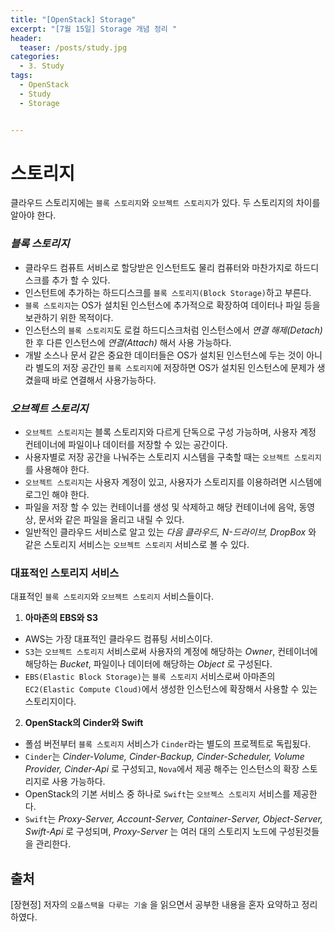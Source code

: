 ```yaml
---
title: "[OpenStack] Storage"
excerpt: "[7월 15일] Storage 개념 정리 "
header:
  teaser: /posts/study.jpg
categories:
  - 3. Study
tags:
  - OpenStack
  - Study
  - Storage


---
```

# 스토리지

클라우드 스토리지에는 `블록 스토리지`와 `오브젝트 스토리지`가 있다. 두 스토리지의 차이를 알아야 한다.

### *블록 스토리지*
 - 클라우드 컴퓨트 서비스로 할당받은 인스턴트도 물리 컴퓨터와 마찬가지로 하드디스크를 추가 할 수 있다.
 - 인스턴트에 추가하는 하드디스크를 `블록 스토리지(Block Storage)`하고 부른다.
 - `블록 스토리지`는 OS가 설치된 인스턴스에 추가적으로 확장하여 데이터나 파일 등을 보관하기 위한 목적이다.
 - 인스턴스의 `블록 스토리지`도 로컬 하드디스크처럼 인스턴스에서 *연결 해제(Detach)* 한 후 다른 인스턴스에 *연결(Attach)* 해서 사용 가능하다.
 - 개발 소스나 문서 같은 중요한 데이터들은 OS가 설치된 인스턴스에 두는 것이 아니라 별도의 저장 공간인 `블록 스토리지`에 저장하면 OS가 설치된 인스턴스에 문제가 생겼을때 바로 연결해서 사용가능하다.

### *오브젝트 스토리지*
 - `오브젝트 스토리지`는 블록 스토리지와 다르게 단독으로 구성 가능하며, 사용자 계정 컨테이너에 파일이나 데이터를 저장할 수 있는 공간이다.
 - 사용자별로 저장 공간을 나눠주는 스토리지 시스템을 구축할 때는 `오브젝트 스토리지`를 사용해야 한다.
 - `오브젝트 스토리지`는 사용자 계정이 있고, 사용자가 스토리지를 이용하려면 시스템에 로그인 해야 한다.
 - 파일을 저장 할 수 있는 컨테이너를 생성 및 삭제하고 해당 컨테이너에 음악, 동영상, 문서와 같은 파일을 올리고 내릴 수 있다.
 - 일반적인 클라우드 서비스로 알고 있는 *다음 클라우드, N-드라이브, DropBox* 와 같은 스토리지 서비스는 `오브젝트 스토리지` 서비스로 볼 수 있다.

### 대표적인 스토리지 서비스

대표적인 `블록 스토리지`와 `오브젝트 스토리지` 서비스들이다.

1. **아마존의 EBS와 S3**
 - AWS는 가장 대표적인 클라우드 컴퓨팅 서비스이다.
 - `S3`는 `오브젝트 스토리지` 서비스로써 사용자의 계정에 해당하는 *Owner*, 컨테이너에 해당하는 *Bucket*, 파일이나 데이터에 해당하는 *Object* 로 구성된다.
 - `EBS(Elastic Block Storage)`는 `블록 스토리지` 서비스로써 아마존의 `EC2(Elastic Compute Cloud)`에서 생성한 인스턴스에 확장해서 사용할 수 있는 스토리지이다.

2. **OpenStack의 Cinder와 Swift**
 - 폴섬 버전부터 `블록 스토리지` 서비스가 `Cinder`라는 별도의 프로젝트로 독립됬다.
 - `Cinder`는 *Cinder-Volume, Cinder-Backup, Cinder-Scheduler, Volume Provider, Cinder-Api* 로 구성되고, `Nova`에서 제공 해주는 인스턴스의 확장 스토리지로 사용 가능하다.
 - OpenStack의 기본 서비스 중 하나로 `Swift`는 `오브젝스 스토리지` 서비스를 제공한다.
 - `Swift`는 *Proxy-Server, Account-Server, Container-Server, Object-Server, Swift-Api* 로 구성되며, *Proxy-Server* 는 여러 대의 스토리지 노드에 구성된것들을 관리한다.


## 출처
[장현정] 저자의 `오플스택을 다루는 기술` 을 읽으면서 공부한 내용을 혼자 요약하고 정리하였다.
